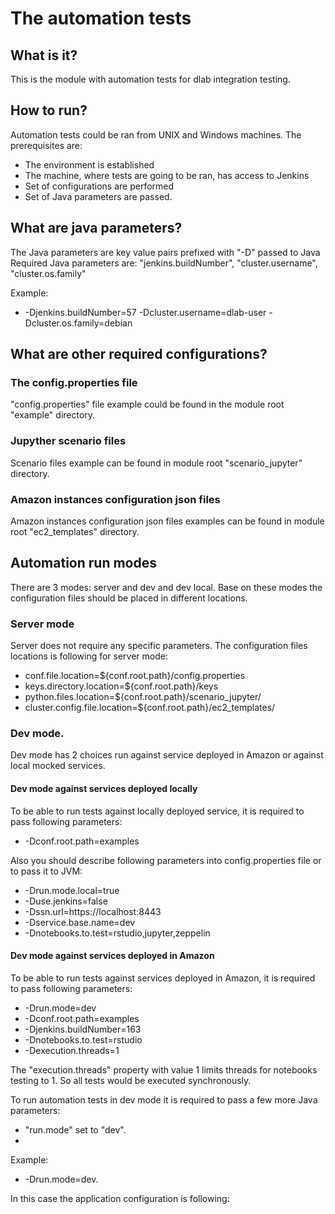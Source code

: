 # The automation tests

## What is it?
This is the module with automation tests for dlab integration testing.

## How to run?

Automation tests could be ran from UNIX and Windows machines.
The prerequisites are:
* The environment is established
* The machine, where tests are going to be ran, has access to Jenkins
* Set of configurations are performed
* Set of Java parameters are passed.

## What are java parameters?

The Java parameters are key value pairs prefixed with "-D" passed to Java 
Required Java parameters are: "jenkins.buildNumber", "cluster.username", "cluster.os.family"

Example:
* -Djenkins.buildNumber=57 -Dcluster.username=dlab-user -Dcluster.os.family=debian

## What are other required configurations?

### The config.properties file
 
 "config.properties" file example could be found in the module root "example" directory.
 
### Jupyther scenario files
 Scenario files example can be found in module root "scenario_jupyter" directory.
 
### Amazon instances configuration json files
Amazon instances configuration json files examples can be found in module root "ec2_templates" directory.

## Automation run modes
 There are 3 modes: server and dev and dev local. Base on these modes the configuration files should be placed in different locations.
 
### Server mode 
Server does not require any specific parameters. The configuration files locations is following for server mode:
* conf.file.location=${conf.root.path}/config.properties
* keys.directory.location=${conf.root.path}/keys
* python.files.location=${conf.root.path}/scenario_jupyter/
* cluster.config.file.location=${conf.root.path}/ec2_templates/

### Dev mode.
Dev mode has 2 choices run against service deployed in Amazon or against local mocked services. 

#### Dev mode against services deployed locally
To be able to run tests against locally deployed service, it is required to pass following parameters:

 * -Dconf.root.path=examples

Also you should describe following parameters into config.properties file or to pass it to JVM:
 * -Drun.mode.local=true
 * -Duse.jenkins=false
 * -Dssn.url=https://localhost:8443
 * -Dservice.base.name=dev
 * -Dnotebooks.to.test=rstudio,jupyter,zeppelin

#### Dev mode against services deployed in Amazon
To be able to run tests against services deployed in Amazon, it is required to pass following parameters: 
 
 * -Drun.mode=dev
 * -Dconf.root.path=examples
 * -Djenkins.buildNumber=163
 * -Dnotebooks.to.test=rstudio
 * -Dexecution.threads=1


The "execution.threads" property with value 1  limits threads for notebooks testing to 1. So all tests would be executed synchronously.

To run automation tests in dev mode it is required to pass a few more Java parameters: 
* "run.mode" set to "dev".
* 


Example:
* -Drun.mode=dev.

In this case the application configuration is following:
